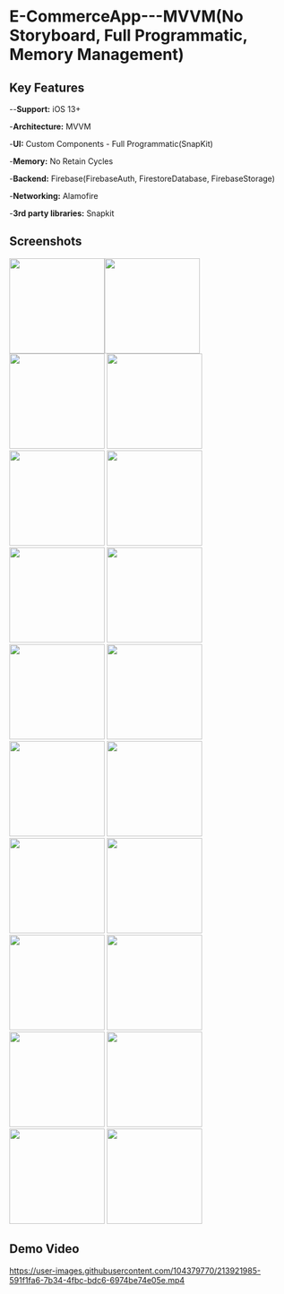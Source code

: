 # E-CommerceApp---MVVM(No Storyboard, Full Programmatic, Memory Management)

## Key Features
--**Support:** iOS 13+

-**Architecture:** MVVM

-**UI:** Custom Components - Full Programmatic(SnapKit)

-**Memory:** No Retain Cycles

-**Backend:** Firebase(FirebaseAuth, FirestoreDatabase, FirebaseStorage)

-**Networking:** Alamofire

-**3rd party libraries:** Snapkit

## Screenshots
<img width="170" src="https://user-images.githubusercontent.com/104379770/213921386-4e17a812-a829-4286-abcf-81cf12614ccd.png"><img width="170" src="https://user-images.githubusercontent.com/104379770/213921388-fd2ffbaf-0580-4290-a22e-08ddf19a8efb.png">
<img width="170" src="https://user-images.githubusercontent.com/104379770/213921391-9e19c979-8dc4-4797-887a-a805c35564d8.png">
<img width="170" src="https://user-images.githubusercontent.com/104379770/213921394-1763f68d-740b-4167-884f-7e8e3abdedc7.png">
<img width="170" src="https://user-images.githubusercontent.com/104379770/213921396-9397f73d-08b2-453d-874a-5e1956bd64de.png">
<img width="170" src="https://user-images.githubusercontent.com/104379770/213921398-16de546d-8385-451c-a601-b65942fe3f70.png">
<img width="170" src="https://user-images.githubusercontent.com/104379770/213921400-81fb1394-02a4-40f6-8cf6-310a566330b6.png">
<img width="170" src="https://user-images.githubusercontent.com/104379770/213921402-996bfeac-7e27-4a82-9e41-be6857f8475b.png">
<img width="170" src="https://user-images.githubusercontent.com/104379770/213921403-a7258f4b-2061-476a-9ca1-a1d37d129cb2.png">
<img width="170" src="https://user-images.githubusercontent.com/104379770/213921406-47f166c5-cb55-4079-8443-afe1475d4a26.png">
<img width="170" src="https://user-images.githubusercontent.com/104379770/213921407-84422f68-d10b-4550-8882-3d13fb4f2e04.png">
<img width="170" src="https://user-images.githubusercontent.com/104379770/213921408-f2672038-b5fa-4e9b-8647-17dfedd8f81a.png">
<img width="170" src="https://user-images.githubusercontent.com/104379770/213921412-056e3848-2223-4d53-a586-53a3cdefd15d.png">
<img width="170" src="https://user-images.githubusercontent.com/104379770/213921413-8df5583f-bd25-47d3-b2d2-2eb34b504374.png">
<img width="170" src="https://user-images.githubusercontent.com/104379770/213921415-f2705a8a-4ad7-46b3-b17f-c170259ef170.png">
<img width="170" src="https://user-images.githubusercontent.com/104379770/213921417-a19dbea9-1a19-4179-9bb9-93cdbb72e2d4.png">
<img width="170" src="https://user-images.githubusercontent.com/104379770/213921418-5c61b05d-d23d-4147-9d49-e4c42e0570c9.png">
<img width="170" src="https://user-images.githubusercontent.com/104379770/213921420-b833d0d7-6216-4d32-9816-ac9e49a8f28d.png">
<img width="170" src="https://user-images.githubusercontent.com/104379770/213921421-ec24caf0-bbee-461f-bcd4-f2f16c701006.png">
<img width="170" src="https://user-images.githubusercontent.com/104379770/213921423-81181f5b-7896-4e56-a896-4497597a6aa0.png">

## Demo Video
https://user-images.githubusercontent.com/104379770/213921985-591f1fa6-7b34-4fbc-bdc6-6974be74e05e.mp4


